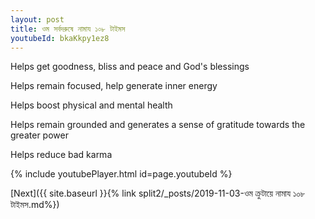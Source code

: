 ```yaml
---
layout: post
title: ওম সর্বদরুষে নামায ১০৮ টাইমস
youtubeId: bkaKkpy1ez8
---
```

 
 
Helps get goodness, bliss and peace and God's blessings
 
Helps remain focused, help generate inner energy 
 
Helps boost physical and mental health 
 
Helps remain grounded and generates a sense of gratitude towards the greater power 
 
Helps reduce bad karma
 
 
 
 


{% include youtubePlayer.html id=page.youtubeId %}
 
[Next]({{ site.baseurl }}{% link  split2/_posts/2019-11-03-ওম ক্রুটায়ে নামায ১০৮ টাইমস.md%})
 
